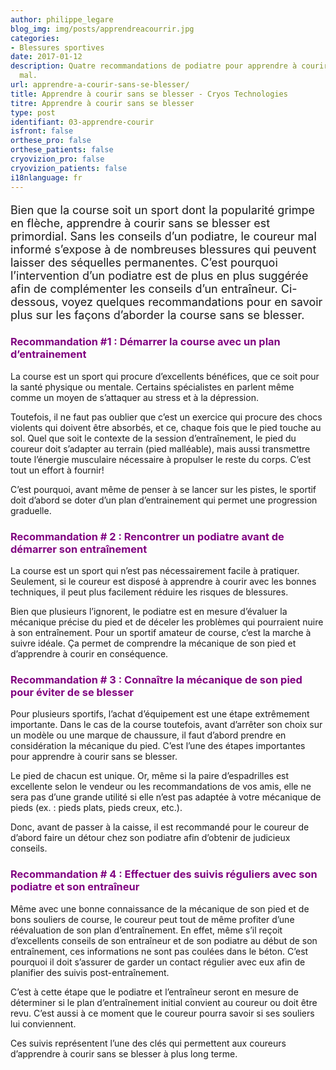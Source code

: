 ```yaml
---
author: philippe_legare
blog_img: img/posts/apprendreacourrir.jpg
categories:
- Blessures sportives
date: 2017-01-12
description: Quatre recommandations de podiatre pour apprendre à courir sans se faire
  mal.
url: apprendre-a-courir-sans-se-blesser/
title: Apprendre à courir sans se blesser - Cryos Technologies
titre: Apprendre à courir sans se blesser
type: post
identifiant: 03-apprendre-courir
isfront: false
orthese_pro: false
orthese_patients: false
cryovizion_pro: false
cryovizion_patients: false
i18nlanguage: fr
---
```


<p style="font-size: 18px;">Bien que la course soit un sport dont la popularité grimpe en flèche, apprendre à courir sans se blesser est primordial. Sans les conseils d’un podiatre, le coureur mal informé s’expose à de nombreuses blessures qui peuvent laisser des séquelles permanentes. C’est pourquoi l’intervention d’un podiatre est de plus en plus suggérée afin de complémenter les conseils d’un entraîneur.
Ci-dessous, voyez quelques recommandations pour en savoir plus sur les façons d’aborder la course sans se blesser.</p>
<h3 style="color: #800080;">Recommandation #1 : Démarrer la course avec un plan d’entrainement</h3>
La course est un sport qui procure d’excellents bénéfices, que ce soit pour la santé physique ou mentale. Certains spécialistes en parlent même comme un moyen de s’attaquer au stress et à la dépression.

Toutefois, il ne faut pas oublier que c’est un exercice qui procure des chocs violents qui doivent être absorbés, et ce, chaque fois que le pied touche au sol. Quel que soit le contexte de la session d’entraînement, le pied du coureur doit s’adapter au terrain (pied malléable), mais aussi transmettre toute l’énergie musculaire nécessaire à propulser le reste du corps. C’est tout un effort à fournir!

C’est pourquoi, avant même de penser à se lancer sur les pistes, le sportif doit d’abord se doter d’un plan d’entrainement qui permet une progression graduelle.

<h3 style="color: #800080;">Recommandation # 2 : Rencontrer un podiatre avant de démarrer son entraînement</h3>
La course est un sport qui n’est pas nécessairement facile à pratiquer. Seulement, si le coureur est disposé à apprendre à courir avec les bonnes techniques, il peut plus facilement réduire les risques de blessures.

Bien que plusieurs l’ignorent, le podiatre est en mesure d’évaluer la mécanique précise du pied et de déceler les problèmes qui pourraient nuire à son entraînement. Pour un sportif amateur de course, c’est la marche à suivre idéale. Ça permet de comprendre la mécanique de son pied et d’apprendre à courir en conséquence.

<h3 style="color: #800080;">Recommandation # 3 : Connaître la mécanique de son pied pour éviter de se blesser</h3>
Pour plusieurs sportifs, l’achat d’équipement est une étape extrêmement importante. Dans le cas de la course toutefois, avant d’arrêter son choix sur un modèle ou une marque de chaussure, il faut d’abord prendre en considération la mécanique du pied. C’est l’une des étapes importantes pour apprendre à courir sans se blesser.

Le pied de chacun est unique. Or, même si la paire d’espadrilles est excellente selon le vendeur ou les recommandations de vos amis, elle ne sera pas d’une grande utilité si elle n’est pas adaptée à votre mécanique de pieds (ex. : pieds plats, pieds creux, etc.).

Donc, avant de passer à la caisse, il est recommandé pour le coureur de d’abord faire un détour chez son podiatre afin d’obtenir de judicieux conseils.

<h3 style="color: #800080;">Recommandation # 4 : Effectuer des suivis réguliers avec son podiatre et son entraîneur</h3>
Même avec une bonne connaissance de la mécanique de son pied et de bons souliers de course, le coureur peut tout de même profiter d’une réévaluation de son plan d’entraînement. En effet, même s’il reçoit d’excellents conseils de son entraîneur et de son podiatre au début de son entraînement, ces informations ne sont pas coulées dans le béton. C’est pourquoi il doit s’assurer de garder un contact régulier avec eux afin de planifier des suivis post-entraînement.

C’est à cette étape que le podiatre et l’entraîneur seront en mesure de déterminer si le plan d’entraînement initial convient au coureur ou doit être revu. C’est aussi à ce moment que le coureur pourra savoir si ses souliers lui conviennent.

Ces suivis représentent l’une des clés qui permettent aux coureurs d’apprendre à courir sans se blesser à plus long terme.